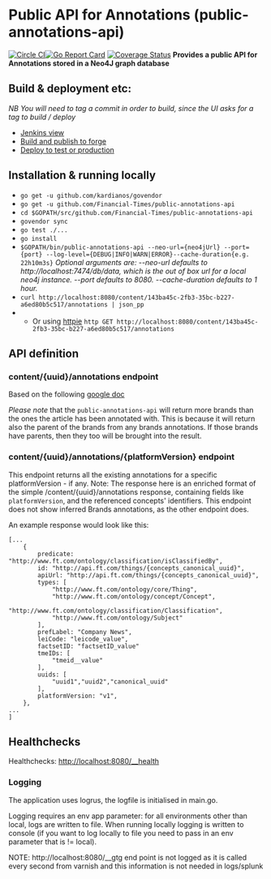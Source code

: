 # Public API for Annotations (public-annotations-api)
[![Circle CI](https://circleci.com/gh/Financial-Times/public-annotations-api.svg?style=shield)](https://circleci.com/gh/Financial-Times/public-annotations-api)[![Go Report Card](https://goreportcard.com/badge/github.com/Financial-Times/public-annotations-api)](https://goreportcard.com/report/github.com/Financial-Times/public-annotations-api) [![Coverage Status](https://coveralls.io/repos/github/Financial-Times/public-annotations-api/badge.svg)](https://coveralls.io/github/Financial-Times/public-annotations-api)
__Provides a public API for Annotations stored in a Neo4J graph database__

## Build & deployment etc:
_NB You will need to tag a commit in order to build, since the UI asks for a tag to build / deploy_
* [Jenkins view](http://ftjen10085-lvpr-uk-p:8181/view/JOBS-public-annotations-api/)
* [Build and publish to forge](http://ftjen10085-lvpr-uk-p:8181/job/public-annotations-api-build)
* [Deploy to test or production](http://ftjen10085-lvpr-uk-p:8181/job/public-annotations-api-deploy)

## Installation & running locally

* `go get -u github.com/kardianos/govendor`
* `go get -u github.com/Financial-Times/public-annotations-api`
* `cd $GOPATH/src/github.com/Financial-Times/public-annotations-api`
* `govendor sync`
* `go test ./...`
* `go install`
* `$GOPATH/bin/public-annotations-api --neo-url={neo4jUrl} --port={port} --log-level={DEBUG|INFO|WARN|ERROR}--cache-duration{e.g. 22h10m3s}`
_Optional arguments are:
--neo-url defaults to http://localhost:7474/db/data, which is the out of box url for a local neo4j instance.
--port defaults to 8080.
--cache-duration defaults to 1 hour._
* `curl http://localhost:8080/content/143ba45c-2fb3-35bc-b227-a6ed80b5c517/annotations | json_pp`
* * Or using [httpie](https://github.com/jkbrzt/httpie) `http GET http://localhost:8080/content/143ba45c-2fb3-35bc-b227-a6ed80b5c517/annotations`

## API definition

### content/{uuid}/annotations endpoint

Based on the following [google doc](https://docs.google.com/a/ft.com/document/d/1kQH3tk1GhXnupHKdDhkDE5UyJIHm2ssWXW3zjs3g2h8/edit?usp=sharing)

*Please note* that the `public-annotations-api` will return more brands than the ones the article has been annotated with. This is because it will return also the parent of the brands from any brands annotations. If those brands have parents, then they too will be brought into the result. 

### content/{uuid}/annotations/{platformVersion} endpoint

This endpoint returns all the existing annotations for a specific platformVersion - if any.
Note:
The response here is an enriched format of the simple /content/{uuid}/annotations response, containing fields like `platformVersion`, and the referenced concepts' identifiers.
This endpoint does not show inferred Brands annotations, as the other endpoint does.

An example response would look like this:
```
[...
    {
        predicate: "http://www.ft.com/ontology/classification/isClassifiedBy",
        id: "http://api.ft.com/things/{concepts_canonical_uuid}",
        apiUrl: "http://api.ft.com/things/{concepts_canonical_uuid}",
        types: [
            "http://www.ft.com/ontology/core/Thing",
            "http://www.ft.com/ontology/concept/Concept",
            "http://www.ft.com/ontology/classification/Classification",
            "http://www.ft.com/ontology/Subject"
        ],
        prefLabel: "Company News",
        leiCode: "leicode_value",
        factsetID: "factsetID_value"
        tmeIDs: [
            "tmeid__value"
        ],
        uuids: [
            "uuid1","uuid2","canonical_uuid"
        ],
        platformVersion: "v1",
    },
...
]
```

## Healthchecks
Healthchecks: [http://localhost:8080/__health](http://localhost:8080/__health)

### Logging
The application uses logrus, the logfile is initialised in main.go.

Logging requires an env app parameter: for all environments other than local, logs are written to file. When running locally logging
is written to console (if you want to log locally to file you need to pass in an env parameter that is != local).

NOTE: http://localhost:8080/__gtg end point is not logged as it is called every second from varnish and this information is not needed in logs/splunk
